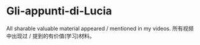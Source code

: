 # Gli-appunti-di-Lucia
All sharable valuable material appeared / mentioned in my videos. 所有视频中出现过 / 提到的有价值(学习)材料。
